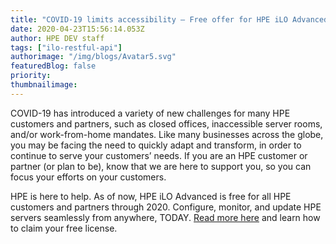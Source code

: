 ```yaml
---
title: "COVID-19 limits accessibility – Free offer for HPE iLO Advanced opens it up"
date: 2020-04-23T15:56:14.053Z
author: HPE DEV staff 
tags: ["ilo-restful-api"]
authorimage: "/img/blogs/Avatar5.svg"
featuredBlog: false
priority:
thumbnailimage:
---
```

COVID-19 has introduced a variety of new challenges for many HPE customers and partners, such as closed offices, inaccessible server rooms, and/or work-from-home mandates. Like many businesses across the globe, you may be facing the need to quickly adapt and transform, in order to continue to serve your customers’ needs. If you are an HPE customer or partner (or plan to be), know that we are here to support you, so you can focus your efforts on your customers.

HPE is here to help. As of now, HPE iLO Advanced is free for all HPE customers and partners through 2020. Configure, monitor, and update HPE servers seamlessly from anywhere, TODAY. [Read more here](https://community.hpe.com/t5/Servers-The-Right-Compute/HPE-iLO-Advanced-is-now-FREE-for-all-HPE-customers-and-partners/ba-p/7084121#.Xp3R9MhKg2w) and learn how to claim your free license.
